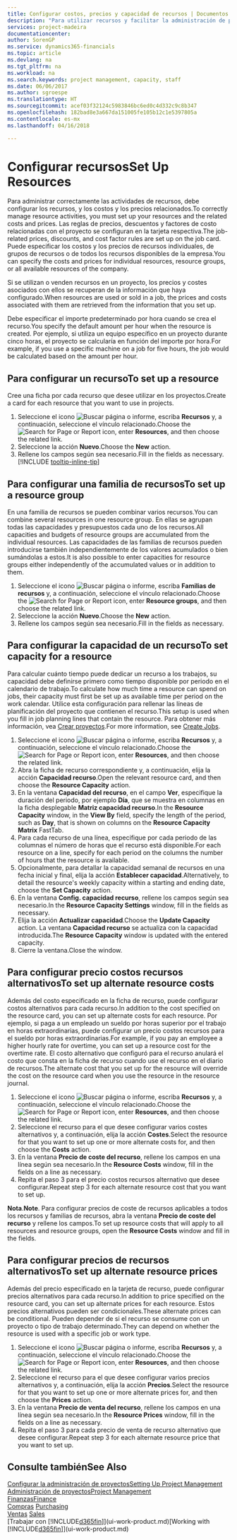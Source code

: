 ```yaml
---
title: Configurar costos, precios y capacidad de recursos | Documentos de Microsoft
description: "Para utilizar recursos y facilitar la administración de proyectos, especifique costes y precios para recursos individuales o grupos de recursos, y configure la capacidad de recursos."
services: project-madeira
documentationcenter: 
author: SorenGP
ms.service: dynamics365-financials
ms.topic: article
ms.devlang: na
ms.tgt_pltfrm: na
ms.workload: na
ms.search.keywords: project management, capacity, staff
ms.date: 06/06/2017
ms.author: sgroespe
ms.translationtype: HT
ms.sourcegitcommit: acef03f32124c5983846bc6ed0c4d332c9c8b347
ms.openlocfilehash: 182bad8e3a667da151005fe105b12c1e5397805a
ms.contentlocale: es-mx
ms.lasthandoff: 04/16/2018

---
```

# <a name="set-up-resources"></a><span data-ttu-id="f7daf-103">Configurar recursos</span><span class="sxs-lookup"><span data-stu-id="f7daf-103">Set Up Resources</span></span>
<span data-ttu-id="f7daf-104">Para administrar correctamente las actividades de recursos, debe configurar los recursos, y los costos y los precios relacionados.</span><span class="sxs-lookup"><span data-stu-id="f7daf-104">To correctly manage resource activities, you must set up your resources and the related costs and prices.</span></span> <span data-ttu-id="f7daf-105">Las reglas de precios, descuentos y factores de costo relacionadas con el proyecto se configuran en la tarjeta respectiva.</span><span class="sxs-lookup"><span data-stu-id="f7daf-105">The job-related prices, discounts, and cost factor rules are set up on the job card.</span></span> <span data-ttu-id="f7daf-106">Puede especificar los costos y los precios de recursos individuales, de grupos de recursos o de todos los recursos disponibles de la empresa.</span><span class="sxs-lookup"><span data-stu-id="f7daf-106">You can specify the costs and prices for individual resources, resource groups, or all available resources of the company.</span></span>

<span data-ttu-id="f7daf-107">Si se utilizan o venden recursos en un proyecto, los precios y costes asociados con ellos se recuperan de la información que haya configurado.</span><span class="sxs-lookup"><span data-stu-id="f7daf-107">When resources are used or sold in a job, the prices and costs associated with them are retrieved from the information that you set up.</span></span>

<span data-ttu-id="f7daf-108">Debe especificar el importe predeterminado por hora cuando se crea el recurso.</span><span class="sxs-lookup"><span data-stu-id="f7daf-108">You specify the default amount per hour when the resource is created.</span></span> <span data-ttu-id="f7daf-109">Por ejemplo, si utiliza un equipo específico en un proyecto durante cinco horas, el proyecto se calcularía en función del importe por hora.</span><span class="sxs-lookup"><span data-stu-id="f7daf-109">For example, if you use a specific machine on a job for five hours, the job would be calculated based on the amount per hour.</span></span>

## <a name="to-set-up-a-resource"></a><span data-ttu-id="f7daf-110">Para configurar un recurso</span><span class="sxs-lookup"><span data-stu-id="f7daf-110">To set up a resource</span></span>
<span data-ttu-id="f7daf-111">Cree una ficha por cada recurso que desee utilizar en los proyectos.</span><span class="sxs-lookup"><span data-stu-id="f7daf-111">Create a card for each resource that you want to use in projects.</span></span>

1. <span data-ttu-id="f7daf-112">Seleccione el icono ![Buscar página o informe](media/ui-search/search_small.png "icono Buscar página o informe"), escriba **Recursos** y, a continuación, seleccione el vínculo relacionado.</span><span class="sxs-lookup"><span data-stu-id="f7daf-112">Choose the ![Search for Page or Report](media/ui-search/search_small.png "Search for Page or Report icon") icon, enter **Resources**, and then choose the related link.</span></span>
2. <span data-ttu-id="f7daf-113">Seleccione la acción **Nuevo**.</span><span class="sxs-lookup"><span data-stu-id="f7daf-113">Choose the **New** action.</span></span>
3. <span data-ttu-id="f7daf-114">Rellene los campos según sea necesario.</span><span class="sxs-lookup"><span data-stu-id="f7daf-114">Fill in the fields as necessary.</span></span> [!INCLUDE [tooltip-inline-tip](includes/tooltip-inline-tip_md.md)]  

## <a name="to-set-up-a-resource-group"></a><span data-ttu-id="f7daf-115">Para configurar una familia de recursos</span><span class="sxs-lookup"><span data-stu-id="f7daf-115">To set up a resource group</span></span>
<span data-ttu-id="f7daf-116">En una familia de recursos se pueden combinar varios recursos.</span><span class="sxs-lookup"><span data-stu-id="f7daf-116">You can combine several resources in one resource group.</span></span> <span data-ttu-id="f7daf-117">En ellas se agrupan todas las capacidades y presupuestos cada uno de los recursos.</span><span class="sxs-lookup"><span data-stu-id="f7daf-117">All capacities and budgets of resource groups are accumulated from the individual resources.</span></span> <span data-ttu-id="f7daf-118">Las capacidades de las familias de recursos pueden introducirse también independientemente de los valores acumulados o bien sumándolas a estos.</span><span class="sxs-lookup"><span data-stu-id="f7daf-118">It is also possible to enter capacities for resource groups either independently of the accumulated values or in addition to them.</span></span>

1. <span data-ttu-id="f7daf-119">Seleccione el icono ![Buscar página o informe](media/ui-search/search_small.png "icono Buscar página o informe"), escriba **Familias de recursos** y, a continuación, seleccione el vínculo relacionado.</span><span class="sxs-lookup"><span data-stu-id="f7daf-119">Choose the ![Search for Page or Report](media/ui-search/search_small.png "Search for Page or Report icon") icon, enter **Resource groups**, and then choose the related link.</span></span>
2. <span data-ttu-id="f7daf-120">Seleccione la acción **Nuevo**.</span><span class="sxs-lookup"><span data-stu-id="f7daf-120">Choose the **New** action.</span></span>
3. <span data-ttu-id="f7daf-121">Rellene los campos según sea necesario.</span><span class="sxs-lookup"><span data-stu-id="f7daf-121">Fill in the fields as necessary.</span></span>

## <a name="to-set-capacity-for-a-resource"></a><span data-ttu-id="f7daf-122">Para configurar la capacidad de un recurso</span><span class="sxs-lookup"><span data-stu-id="f7daf-122">To set capacity for a resource</span></span>
<span data-ttu-id="f7daf-123">Para calcular cuánto tiempo puede dedicar un recurso a los trabajos, su capacidad debe definirse primero como tiempo disponible por periodo en el calendario de trabajo.</span><span class="sxs-lookup"><span data-stu-id="f7daf-123">To calculate how much time a resource can spend on jobs, their capacity must first be set up as available time per period on the work calendar.</span></span> <span data-ttu-id="f7daf-124">Utilice esta configuración para rellenar las líneas de planificación del proyecto que contienen el recurso.</span><span class="sxs-lookup"><span data-stu-id="f7daf-124">This setup is used when you fill in job planning lines that contain the resource.</span></span> <span data-ttu-id="f7daf-125">Para obtener más información, vea [Crear proyectos](projects-how-create-jobs.md).</span><span class="sxs-lookup"><span data-stu-id="f7daf-125">For more information, see [Create Jobs](projects-how-create-jobs.md).</span></span>

1. <span data-ttu-id="f7daf-126">Seleccione el icono ![Buscar página o informe](media/ui-search/search_small.png "icono Buscar página o informe"), escriba **Recursos** y, a continuación, seleccione el vínculo relacionado.</span><span class="sxs-lookup"><span data-stu-id="f7daf-126">Choose the ![Search for Page or Report](media/ui-search/search_small.png "Search for Page or Report icon") icon, enter **Resources**, and then choose the related link.</span></span>
2. <span data-ttu-id="f7daf-127">Abra la ficha de recurso correspondiente y, a continuación, elija la acción **Capacidad recurso**.</span><span class="sxs-lookup"><span data-stu-id="f7daf-127">Open the relevant resource card, and then choose the **Resource Capacity** action.</span></span>
3. <span data-ttu-id="f7daf-128">En la ventana **Capacidad del recurso**, en el campo **Ver**, especifique la duración del periodo, por ejemplo **Día**, que se muestra en columnas en la ficha desplegable **Matriz capacidad recurso**.</span><span class="sxs-lookup"><span data-stu-id="f7daf-128">In the **Resource Capacity** window, in the **View By** field, specify the length of the period, such as **Day**, that is shown on columns on the **Resource Capacity Matrix** FastTab.</span></span>
4. <span data-ttu-id="f7daf-129">Para cada recurso de una línea, especifique por cada periodo de las columnas el número de horas que el recurso está disponible.</span><span class="sxs-lookup"><span data-stu-id="f7daf-129">For each resource on a line, specify for each period on the columns the number of hours that the resource is available.</span></span>
5. <span data-ttu-id="f7daf-130">Opcionalmente, para detallar la capacidad semanal de recursos en una fecha inicial y final, elija la acción **Establecer capacidad**.</span><span class="sxs-lookup"><span data-stu-id="f7daf-130">Alternatively, to detail the resource's weekly capacity within a starting and ending date, choose the **Set Capacity** action.</span></span>
6. <span data-ttu-id="f7daf-131">En la ventana **Config. capacidad recurso**, rellene los campos según sea necesario.</span><span class="sxs-lookup"><span data-stu-id="f7daf-131">In the **Resource Capacity Settings** window, fill in the fields as necessary.</span></span>
7. <span data-ttu-id="f7daf-132">Elija la acción **Actualizar capacidad**.</span><span class="sxs-lookup"><span data-stu-id="f7daf-132">Choose the **Update Capacity** action.</span></span> <span data-ttu-id="f7daf-133">La ventana **Capacidad recurso** se actualiza con la capacidad introducida.</span><span class="sxs-lookup"><span data-stu-id="f7daf-133">The **Resource Capacity** window is updated with the entered capacity.</span></span>
8. <span data-ttu-id="f7daf-134">Cierre la ventana.</span><span class="sxs-lookup"><span data-stu-id="f7daf-134">Close the window.</span></span>

## <a name="to-set-up-alternate-resource-costs"></a><span data-ttu-id="f7daf-135">Para configurar precio costos recursos alternativos</span><span class="sxs-lookup"><span data-stu-id="f7daf-135">To set up alternate resource costs</span></span>
<span data-ttu-id="f7daf-136">Además del costo especificado en la ficha de recurso, puede configurar costos alternativos para cada recurso.</span><span class="sxs-lookup"><span data-stu-id="f7daf-136">In addition to the cost specified on the resource card, you can set up alternate costs for each resource.</span></span> <span data-ttu-id="f7daf-137">Por ejemplo, si paga a un empleado un sueldo por horas superior por el trabajo en horas extraordinarias, puede configurar un precio costos recursos para el sueldo por horas extraordinarias.</span><span class="sxs-lookup"><span data-stu-id="f7daf-137">For example, if you pay an employee a higher hourly rate for overtime, you can set up a resource cost for the overtime rate.</span></span> <span data-ttu-id="f7daf-138">El costo alternativo que configuró para el recurso anulará el costo que consta en la ficha de recurso cuando use el recurso en el diario de recursos.</span><span class="sxs-lookup"><span data-stu-id="f7daf-138">The alternate cost that you set up for the resource will override the cost on the resource card when you use the resource in the resource journal.</span></span>

1. <span data-ttu-id="f7daf-139">Seleccione el icono ![Buscar página o informe](media/ui-search/search_small.png "icono Buscar página o informe"), escriba **Recursos** y, a continuación, seleccione el vínculo relacionado.</span><span class="sxs-lookup"><span data-stu-id="f7daf-139">Choose the ![Search for Page or Report](media/ui-search/search_small.png "Search for Page or Report icon") icon, enter **Resources**, and then choose the related link.</span></span>  
2. <span data-ttu-id="f7daf-140">Seleccione el recurso para el que desee configurar varios costes alternativos y, a continuación, elija la acción **Costes**.</span><span class="sxs-lookup"><span data-stu-id="f7daf-140">Select the resource for that you want to set up one or more alternate costs for, and then choose the **Costs** action.</span></span>  
3. <span data-ttu-id="f7daf-141">En la ventana **Precio de coste del recurso**, rellene los campos en una línea según sea necesario.</span><span class="sxs-lookup"><span data-stu-id="f7daf-141">In the **Resource Costs** window, fill in the fields on a line as necessary.</span></span>  
4. <span data-ttu-id="f7daf-142">Repita el paso 3 para el precio costos recursos alternativo que desee configurar.</span><span class="sxs-lookup"><span data-stu-id="f7daf-142">Repeat step 3 for each alternate resource cost that you want to set up.</span></span>

<span data-ttu-id="f7daf-143">**Nota**.</span><span class="sxs-lookup"><span data-stu-id="f7daf-143">**Note**.</span></span> <span data-ttu-id="f7daf-144">Para configurar precios de coste de recursos aplicables a todos los recursos y familias de recursos, abra la ventana **Precio de coste del recurso** y rellene los campos.</span><span class="sxs-lookup"><span data-stu-id="f7daf-144">To set up resource costs that will apply to all resources and resource groups, open the **Resource Costs** window and fill in the fields.</span></span>

## <a name="to-set-up-alternate-resource-prices"></a><span data-ttu-id="f7daf-145">Para configurar precios de recursos alternativos</span><span class="sxs-lookup"><span data-stu-id="f7daf-145">To set up alternate resource prices</span></span>
<span data-ttu-id="f7daf-146">Además del precio especificado en la tarjeta de recurso, puede configurar precios alternativos para cada recurso.</span><span class="sxs-lookup"><span data-stu-id="f7daf-146">In addition to price specified on the resource card, you can set up alternate prices for each resource.</span></span> <span data-ttu-id="f7daf-147">Estos precios alternativos pueden ser condicionales.</span><span class="sxs-lookup"><span data-stu-id="f7daf-147">These alternate prices can be conditional.</span></span> <span data-ttu-id="f7daf-148">Pueden depender de si el recurso se consume con un proyecto o tipo de trabajo determinado.</span><span class="sxs-lookup"><span data-stu-id="f7daf-148">They can depend on whether the resource is used with a specific job or work type.</span></span>

1. <span data-ttu-id="f7daf-149">Seleccione el icono ![Buscar página o informe](media/ui-search/search_small.png "icono Buscar página o informe"), escriba **Recursos** y, a continuación, seleccione el vínculo relacionado.</span><span class="sxs-lookup"><span data-stu-id="f7daf-149">Choose the ![Search for Page or Report](media/ui-search/search_small.png "Search for Page or Report icon") icon, enter **Resources**, and then choose the related link.</span></span>
2. <span data-ttu-id="f7daf-150">Seleccione el recurso para el que desee configurar varios precios alternativos y, a continuación, elija la acción **Precios**.</span><span class="sxs-lookup"><span data-stu-id="f7daf-150">Select the resource for that you want to set up one or more alternate prices for, and then choose the **Prices** action.</span></span>
3. <span data-ttu-id="f7daf-151">En la ventana **Precio de venta del recurso**, rellene los campos en una línea según sea necesario.</span><span class="sxs-lookup"><span data-stu-id="f7daf-151">In the **Resource Prices** window, fill in the fields on a line as necessary.</span></span>
4. <span data-ttu-id="f7daf-152">Repita el paso 3 para cada precio de venta de recurso alternativo que desee configurar.</span><span class="sxs-lookup"><span data-stu-id="f7daf-152">Repeat step 3 for each alternate resource price that you want to set up.</span></span>

## <a name="see-also"></a><span data-ttu-id="f7daf-153">Consulte también</span><span class="sxs-lookup"><span data-stu-id="f7daf-153">See Also</span></span>
[<span data-ttu-id="f7daf-154">Configurar la administración de proyectos</span><span class="sxs-lookup"><span data-stu-id="f7daf-154">Setting Up Project Management</span></span>](projects-setup-projects.md)  
[<span data-ttu-id="f7daf-155">Administración de proyectos</span><span class="sxs-lookup"><span data-stu-id="f7daf-155">Project Management</span></span>](projects-manage-projects.md)  
[<span data-ttu-id="f7daf-156">Finanzas</span><span class="sxs-lookup"><span data-stu-id="f7daf-156">Finance</span></span>](finance.md)  
<span data-ttu-id="f7daf-157">[Compras](purchasing-manage-purchasing.md)       </span><span class="sxs-lookup"><span data-stu-id="f7daf-157">[Purchasing](purchasing-manage-purchasing.md)       </span></span>  
<span data-ttu-id="f7daf-158">[Ventas](sales-manage-sales.md)    </span><span class="sxs-lookup"><span data-stu-id="f7daf-158">[Sales](sales-manage-sales.md)    </span></span>  
<span data-ttu-id="f7daf-159">[Trabajar con [!INCLUDE[d365fin](includes/d365fin_md.md)]](ui-work-product.md)</span><span class="sxs-lookup"><span data-stu-id="f7daf-159">[Working with [!INCLUDE[d365fin](includes/d365fin_md.md)]](ui-work-product.md)</span></span>  

